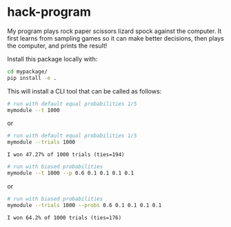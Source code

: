 
# hack-program

My program plays rock paper scissors lizard spock against the computer. It first learns
from sampling games so it can make better decisions, then plays the computer, and prints the result!

Install this package locally with:

```bash
cd mypackage/
pip install -e .
```

This will install a CLI tool that can be called as follows:

```bash
# run with default equal probabilities 1/5
mymodule --t 1000 
```
or

```bash
# run with default equal probabilities 1/5
mymodule --trials 1000 
```
```
I won 47.27% of 1000 trials (ties=194)
```

```bash
# run with biased probabilities
mymodule --t 1000 --p 0.6 0.1 0.1 0.1 0.1
```

or

```bash
# run with biased probabilities
mymodule --trials 1000 --probs 0.6 0.1 0.1 0.1 0.1
```

```
I won 64.2% of 1000 trials (ties=176)
```